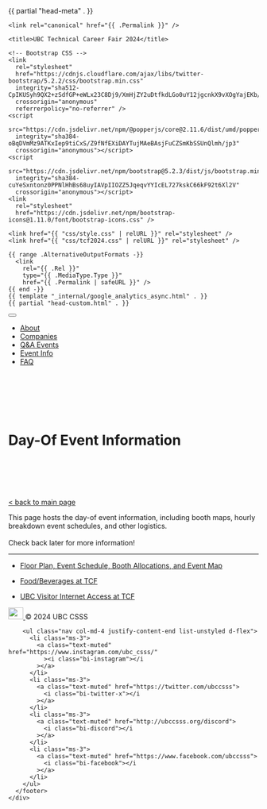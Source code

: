 
<!DOCTYPE html>
<html lang="{{ .Lang }}">
  <head>
    {{ partial "head-meta" . }}


    <link rel="canonical" href="{{ .Permalink }}" />

    <title>UBC Technical Career Fair 2024</title>

    <!-- Bootstrap CSS -->
    <link
      rel="stylesheet"
      href="https://cdnjs.cloudflare.com/ajax/libs/twitter-bootstrap/5.2.2/css/bootstrap.min.css"
      integrity="sha512-CpIKUSyh9QX2+zSdfGP+eWLx23C8Dj9/XmHjZY2uDtfkdLGo0uY12jgcnkX9vXOgYajEKb/jiw67EYm+kBf+6g=="
      crossorigin="anonymous"
      referrerpolicy="no-referrer" />
    <script
      src="https://cdn.jsdelivr.net/npm/@popperjs/core@2.11.6/dist/umd/popper.min.js"
      integrity="sha384-oBqDVmMz9ATKxIep9tiCxS/Z9fNfEXiDAYTujMAeBAsjFuCZSmKbSSUnQlmh/jp3"
      crossorigin="anonymous"></script>
    <script
      src="https://cdn.jsdelivr.net/npm/bootstrap@5.2.3/dist/js/bootstrap.min.js"
      integrity="sha384-cuYeSxntonz0PPNlHhBs68uyIAVpIIOZZ5JqeqvYYIcEL727kskC66kF92t6Xl2V"
      crossorigin="anonymous"></script>
    <link
      rel="stylesheet"
      href="https://cdn.jsdelivr.net/npm/bootstrap-icons@1.11.0/font/bootstrap-icons.css" />

    <link href="{{ "css/style.css" | relURL }}" rel="stylesheet" />
    <link href="{{ "css/tcf2024.css" | relURL }}" rel="stylesheet" />

    {{ range .AlternativeOutputFormats -}}
      <link
        rel="{{ .Rel }}"
        type="{{ .MediaType.Type }}"
        href="{{ .Permalink | safeURL }}" />
    {{ end -}}
    {{ template "_internal/google_analytics_async.html" . }}
    {{ partial "head-custom.html" . }}
  </head>
  <body class="d-flex flex-column min-vh-100">
    <div class="dropdown nav-sticky">
      <button
        class="btn btn-light dropdown-toggle position-absolute m-3 small-shadow"
        type="button"
        data-bs-toggle="dropdown"
        aria-expanded="false">
        <i class="bi-list"></i>
      </button>
      <ul class="dropdown-menu">
        <li><a class="dropdown-item" href="/tcf#about">About</a></li>
        <li><a class="dropdown-item" href="/tcf/companies">Companies</a></li>
        <li><a class="dropdown-item" href="/tcf#events">Q&A Events</a></li>
        <li><a class="dropdown-item" href="/tcf#event-info">Event Info</a></li>
        <li><a class="dropdown-item" href="/tcf#faq">FAQ</a></li>
      </ul>
    </div>
    <div class="hero-header py-6 h-100">
      <div class="hero-header-content">
        <div class="mx-auto py-5">
          <h1 class="display-1 fw-bold mb-neg1">Day-Of Event Information</h1>
        </div>
      </div>
    </div>
    <div class="container">
      <a href="/tcf/">&lt; back to main page</a>
      <p class="mt-4">
        This page hosts the day-of event information, including booth maps,
        hourly breakdown event schedules, and other logistics.<br /><br />Check
        back later for more information!
      </p>
      <hr />
      <ul>
        <li>
          <p>
            <a href="/files/tcf/Venue-Info.pdf"
              >Floor Plan, Event Schedule, Booth Allocations, and Event Map</a
            >
          </p>
        </li>
        <li>
          <p><a href="/files/tcf/menu.pdf">Food/Beverages at TCF</a></p>
        </li>
        <li>
          <p>
            <a href="/files/tcf/wifi-tutorial.pdf"
              >UBC Visitor Internet Access at TCF</a
            >
          </p>
        </li>
      </ul>
    </div>
    <div class="container py-0 mt-auto">
      <footer
        class="d-flex flex-wrap justify-content-between align-items-center py-3 my-4">
        <div class="col-md-4 d-flex align-items-center">
          <a
            href="/"
            class="mb-3 me-2 mb-md-0 text-muted text-decoration-none lh-1">
            <img class="bi" width="30" height="24" src="/logo.svg" />
          </a>
          <span class="mb-3 mb-md-0 text-muted">© 2024 UBC CSSS</span>
        </div>

        <ul class="nav col-md-4 justify-content-end list-unstyled d-flex">
          <li class="ms-3">
            <a class="text-muted" href="https://www.instagram.com/ubc_csss/"
              ><i class="bi-instagram"></i
            ></a>
          </li>
          <li class="ms-3">
            <a class="text-muted" href="https://twitter.com/ubccsss">
              <i class="bi-twitter-x"></i
            ></a>
          </li>
          <li class="ms-3">
            <a class="text-muted" href="http://ubccsss.org/discord">
              <i class="bi-discord"></i
            ></a>
          </li>
          <li class="ms-3">
            <a class="text-muted" href="https://www.facebook.com/ubccsss">
              <i class="bi-facebook"></i
            ></a>
          </li>
        </ul>
      </footer>
    </div>
  </body>
  <style>
    .hero-header {
      background: url(/files/tcf6.jpg);
      background-position: center;
    }
    .hero-header-content {
      padding: 5rem 0;
    }
  </style>
</html>
